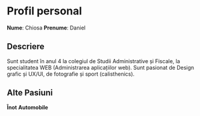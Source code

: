 # Profil personal

**Nume**: Chiosa
**Prenume**: Daniel

## Descriere
Sunt student în anul 4 la colegiul de Studii Administrative și Fiscale, la specialitatea WEB (Administrarea aplicațiilor web). Sunt pasionat de Design grafic și UX/UI, de fotografie și sport (calisthenics).

## Alte Pasiuni
**Înot**
**Automobile**
